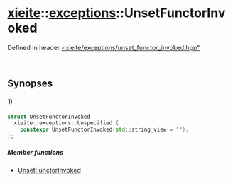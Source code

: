 # [xieite](../../xieite.md)\:\:[exceptions](../../exceptions.md)\:\:UnsetFunctorInvoked
Defined in header [<xieite/exceptions/unset_functor_invoked.hpp"](../../../include/xieite/exceptions/unset_functor_invoked.hpp)

&nbsp;

## Synopses
#### 1)
```cpp
struct UnsetFunctorInvoked
: xieite::exceptions::Unspecified {
    constexpr UnsetFunctorInvoked(std::string_view = "");
};
```
##### Member functions
- [UnsetFunctorInvoked](./structures/unset_functor_invoked/1/operators/constructor.md)
